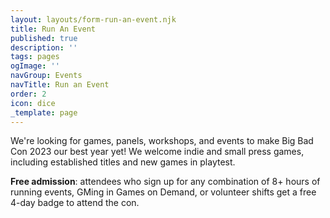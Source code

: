 ```yaml
---
layout: layouts/form-run-an-event.njk
title: Run An Event
published: true
description: ''
tags: pages
ogImage: ''
navGroup: Events
navTitle: Run an Event
order: 2
icon: dice
_template: page
---
```


We're looking for games, panels, workshops, and events to make Big Bad Con 2023 our best year yet! We welcome indie and small press games, including established titles and new games in playtest.

**Free admission**: attendees who sign up for any combination of 8+ hours of running events, GMing in Games on Demand, or volunteer shifts get a free 4-day badge to attend the con.

<!--We're looking for games, panels, workshops, and events to make Big Bad Con 2022 our best year yet!

**Free admission:** attendees who sign up for any combination of 8+ hours of running events, GMing in Games on Demand, or volunteer shifts get a free 4-day badge to attend the con.

Event Submission is open for time slots still free in the calendar (presently all time slots are open but there is limited availability Friday and Saturday afternoons 2pm-6pm )-->
